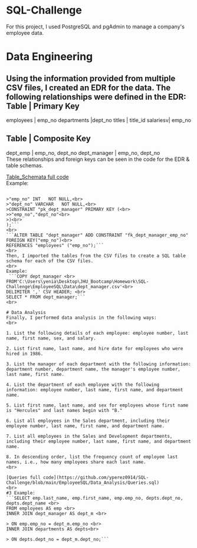 # SQL-Challenge
For this project, I used PostgreSQL and pgAdmin to manage a company's employee data.
<br>

# Data Engineering
Using the information provided from multiple CSV files, I created an EDR for the data. The following relationships were defined in the EDR: <br>
Table | Primary Key
-------------------------
employees | emp_no
departments |dept_no
titles | title_id
salariesv| emp_no
<br>

Table | Composite Key
---------------------------
dept_emp | emp_no, dept_no
dept_manager | emp_no, dept_no
<br>
These relationships and foreign keys can be seen in the code for the EDR & table schemas.
<br>

[Table_Schemata full code](https://github.com/yperez0914/SQL-Challenge/blob/main/EmployeeSQL/Data_Engineering/Table_Schemata.sql)
<br>
Example:
```CREATE TABLE "dept_manager" (

>"emp_no" INT   NOT NULL,<br>
>"dept_no" VARCHAR   NOT NULL,<br>
>CONSTRAINT "pk_dept_manager" PRIMARY KEY (<br>
>>"emp_no","dept_no"<br>
>)<br>
);```
<br>
```ALTER TABLE "dept_manager" ADD CONSTRAINT "fk_dept_manager_emp_no" FOREIGN KEY("emp_no")<br>
REFERENCES "employees" ("emp_no");```
<br>
Then, I imported the tables from the CSV files to create a SQL table schema for each of the CSV files.
<br>
Example:
 ```COPY dept_manager <br>
FROM'C:\Users\yenia\Desktop\JHU_Bootcamp\Homework\SQL-Challenge\EmployeeSQL\Data\dept_manager.csv'<br>
DELIMITER ',' CSV HEADER; <br>
SELECT * FROM dept_manager;``` 
<br>

# Data Analysis
Finally, I performed data analysis in the following ways:
<br>

1. List the following details of each employee: employee number, last name, first name, sex, and salary.

2. List first name, last name, and hire date for employees who were hired in 1986.

3. List the manager of each department with the following information: department number, department name, the manager's employee number, last name, first name.

4. List the department of each employee with the following information: employee number, last name, first name, and department name.

5. List first name, last name, and sex for employees whose first name is "Hercules" and last names begin with "B."

6. List all employees in the Sales department, including their employee number, last name, first name, and department name.

7. List all employees in the Sales and Development departments, including their employee number, last name, first name, and department name.

8. In descending order, list the frequency count of employee last names, i.e., how many employees share each last name.
<br>

[Queries full code](https://github.com/yperez0914/SQL-Challenge/blob/main/EmployeeSQL/Data_Analysis/Queries.sql)
<br>
#3 Example:
```SELECT emp.last_name, emp.first_name, emp.emp_no, depts.dept_no, depts.dept_name <br>
FROM employees AS emp <br>
INNER JOIN dept_manager AS dept_m <br>

> ON emp.emp_no = dept_m.emp_no <br>
INNER JOIN departments AS depts<br>

> ON depts.dept_no = dept_m.dept_no;```